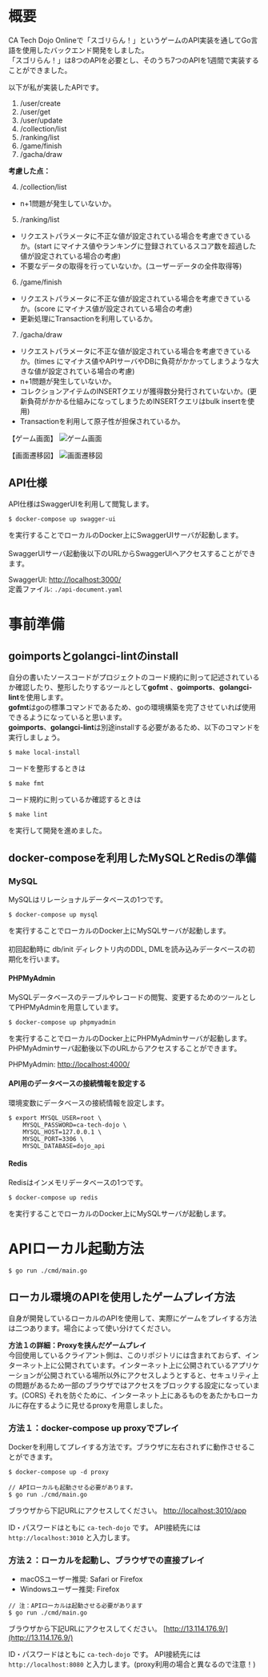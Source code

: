 # 概要

CA Tech Dojo Onlineで「スゴリらん！」というゲームのAPI実装を通してGo言語を使用したバックエンド開発をしました。<br>
「スゴリらん！」は8つのAPIを必要とし、そのうち7つのAPIを1週間で実装することができました。</br>

以下が私が実装したAPIです。
1. /user/create
2. /user/get
3. /user/update
4. /collection/list
5. /ranking/list
6. /game/finish
7. /gacha/draw

**考慮した点：**

4. /collection/list
- n+1問題が発生していないか。

5. /ranking/list
- リクエストパラメータに不正な値が設定されている場合を考慮できているか。(start にマイナス値やランキングに登録されているスコア数を超過した値が設定されている場合の考慮)
- 不要なデータの取得を行っていないか。(ユーザーデータの全件取得等)
    
6. /game/finish
- リクエストパラメータに不正な値が設定されている場合を考慮できているか。(score にマイナス値が設定されている場合の考慮)
- 更新処理にTransactionを利用しているか。

7. /gacha/draw
- リクエストパラメータに不正な値が設定されている場合を考慮できているか。(times にマイナス値やAPIサーバやDBに負荷がかかってしまうような大きな値が設定されている場合の考慮)
- n+1問題が発生していないか。
- コレクションアイテムのINSERTクエリが獲得数分発行されていないか。(更新負荷がかかる仕組みになってしまうためINSERTクエリはbulk insertを使用)
- Transactionを利用して原子性が担保されているか。

【ゲーム画面】
![ゲーム画面](./img/game_view.png)

【画面遷移図】
![画面遷移図](./img/transition.png)

## API仕様
API仕様はSwaggerUIを利用して閲覧します。
```
$ docker-compose up swagger-ui
```
を実行することでローカルのDocker上にSwaggerUIサーバが起動します。<br>
<br>
SwaggerUIサーバ起動後以下のURLからSwaggerUIへアクセスすることができます。

SwaggerUI: <http://localhost:3000/> <br> 
定義ファイル: `./api-document.yaml`<br>

# 事前準備
## goimportsとgolangci-lintのinstall
自分の書いたソースコードがプロジェクトのコード規約に則って記述されているか確認したり、整形したりするツールとして**gofmt** 、**goimports**、**golangci-lint**を使用します。<br>
**gofmt**はgoの標準コマンドであるため、goの環境構築を完了させていれば使用できるようになっていると思います。<br>
**goimports**、**golangci-lint**は別途installする必要があるため、以下のコマンドを実行しましょう。
```
$ make local-install
```
コードを整形するときは
```
$ make fmt
```
コード規約に則っているか確認するときは
```
$ make lint
```
を実行して開発を進めました。<br>

## docker-composeを利用したMySQLとRedisの準備
### MySQL
MySQLはリレーショナルデータベースの1つです。
```
$ docker-compose up mysql
```
を実行することでローカルのDocker上にMySQLサーバが起動します。<br>
<br>
初回起動時に db/init ディレクトリ内のDDL, DMLを読み込みデータベースの初期化を行います。<br>

#### PHPMyAdmin
MySQLデータベースのテーブルやレコードの閲覧、変更するためのツールとしてPHPMyAdminを用意しています。
```
$ docker-compose up phpmyadmin
```
を実行することでローカルのDocker上にPHPMyAdminサーバが起動します。<br>
PHPMyAdminサーバ起動後以下のURLからアクセスすることができます。

PHPMyAdmin: <http://localhost:4000/>

#### API用のデータベースの接続情報を設定する
環境変数にデータベースの接続情報を設定します。<br>

```
$ export MYSQL_USER=root \
    MYSQL_PASSWORD=ca-tech-dojo \
    MYSQL_HOST=127.0.0.1 \
    MYSQL_PORT=3306 \
    MYSQL_DATABASE=dojo_api
```

#### Redis
Redisはインメモリデータベースの1つです。<br>
```
$ docker-compose up redis
```
を実行することでローカルのDocker上にMySQLサーバが起動します。

# APIローカル起動方法
```
$ go run ./cmd/main.go
```

## ローカル環境のAPIを使用したゲームプレイ方法
自身が開発しているローカルのAPIを使用して、実際にゲームをプレイする方法は二つあります。場合によって使い分けてください。

**方法１の詳細：Proxyを挟んだゲームプレイ**</br>
今回使用しているクライアント側は、このリポジトリには含まれておらず、インターネット上に公開されています。インターネット上に公開されているアプリケーションが公開されている場所以外にアクセスしようとすると、セキュリティ上の問題があるため一部のブラウザではアクセスをブロックする設定になっています。(CORS)
それを防ぐために、インターネット上にあるものをあたかもローカルに存在するように見せるproxyを用意しました。

### 方法１：docker-compose up proxyでプレイ
Dockerを利用してプレイする方法です。ブラウザに左右されずに動作させることができます。

```
$ docker-compose up -d proxy

// APIローカルも起動させる必要があります。
$ go run ./cmd/main.go
```

ブラウザから下記URLにアクセスしてください。
[http://localhost:3010/app](http://localhost:3010/app)

ID・パスワードはともに `ca-tech-dojo` です。
API接続先には `http://localhost:3010` と入力します。

### 方法２：ローカルを起動し、ブラウザでの直接プレイ

- macOSユーザー推奨: Safari or Firefox
- Windowsユーザー推奨: Firefox

```
// 注：APIローカルは起動させる必要があります
$ go run ./cmd/main.go
```
ブラウザから下記URLにアクセスしてください。
[http://13.114.176.9/](http://13.114.176.9/)

ID・パスワードはともに `ca-tech-dojo` です。
API接続先には `http://localhost:8080` と入力します。(proxy利用の場合と異なるので注意！)
